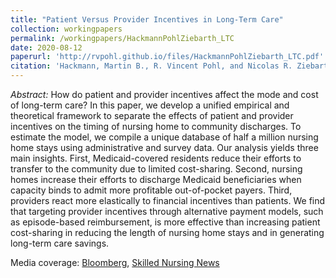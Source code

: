 ```yaml
---
title: "Patient Versus Provider Incentives in Long-Term Care"
collection: workingpapers
permalink: /workingpapers/HackmannPohlZiebarth_LTC
date: 2020-08-12
paperurl: 'http://rvpohl.github.io/files/HackmannPohlZiebarth_LTC.pdf'
citation: 'Hackmann, Martin B., R. Vincent Pohl, and Nicolas R. Ziebarth. 2020. “Patient Versus Provider Incentives in Long-Term Care.” Revise and resubmit at <i>American Economic Journal: Applied Economics.</i>'
---
```

<i>Abstract:</i> How do patient and provider incentives affect the mode and cost of long-term care? In this paper, we develop a unified empirical and theoretical framework to separate the effects of patient and provider incentives on the timing of nursing home to community discharges. To estimate the model, we compile a unique database of half a million nursing home stays using administrative and survey data. Our analysis yields three main insights. First, Medicaid-covered residents reduce their efforts to transfer to the community due to limited cost-sharing. Second, nursing homes increase their efforts to discharge Medicaid beneficiaries when capacity binds to admit more profitable out-of-pocket payers. Third, providers react more elastically to financial incentives than patients. We find that targeting provider incentives through alternative payment models, such as episode-based reimbursement, is more effective than increasing patient cost-sharing in reducing the length of nursing home stays and in generating long-term care savings.

Media coverage: [Bloomberg](https://www.bloomberg.com/opinion/articles/2018-10-31/health-care-to-lower-costs-empower-providers-not-consumers?srnd=opinion), [Skilled Nursing News](https://skillednursingnews.com/2018/10/medicaid-overpays-nursing-homes-1b-per-year-study-suggests/)
